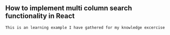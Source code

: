 ## How to implement multi column search functionality in React

`This is an learning example I have gathered for my knowledge excercise`